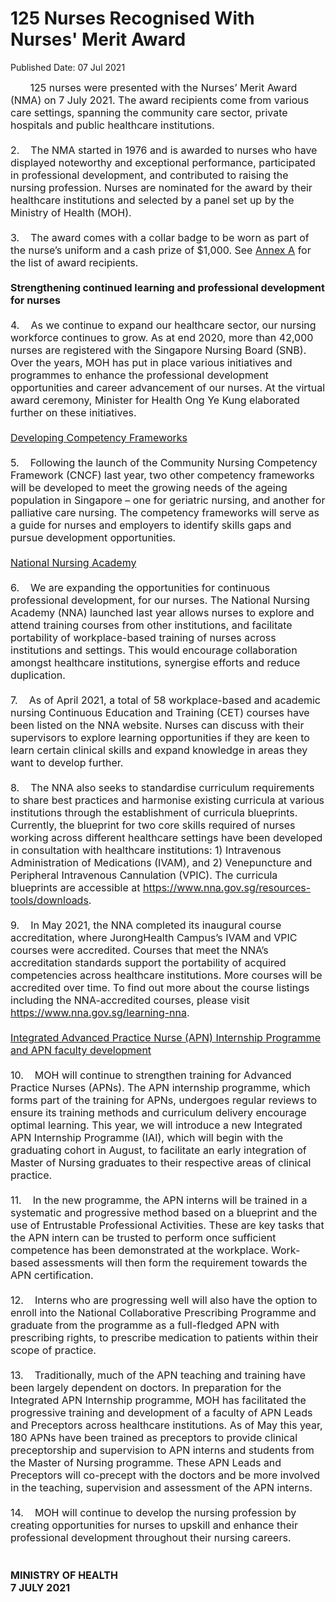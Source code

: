 <html>
    <meta http-equiv="Content-Type" content="text/html; charset=utf-8"/>
    <meta charset="utf-8"/>
    <title>125 Nurses Recognised With Nurses' Merit Award</title>
    <body><h1>125 Nurses Recognised With Nurses' Merit Award</h1>
    <p>Published Date: 07 Jul 2021</p> <span style="font-size: 16px;">&nbsp; &nbsp; &nbsp; &nbsp;125 nurses were presented with the Nurses’ Merit Award (NMA) on 7 July 2021. The award recipients come from various care settings, spanning the community care sector, private hospitals and public healthcare institutions.&nbsp;<br><br>2.&nbsp; &nbsp; The NMA started in 1976 and is awarded to nurses who have displayed noteworthy and exceptional performance, participated in professional development, and contributed to raising the nursing profession. Nurses are nominated for the award by their healthcare institutions and selected by a panel set up by the Ministry of Health (MOH).&nbsp;<br><br>3.&nbsp; &nbsp; The award comes with a collar badge to be worn as part of the nurse’s uniform and a cash prize of $1,000. See <span style="text-decoration: underline;"><a href="/docs/librariesprovider5/pressroom/press-releases/annex-nma-(1).pdf?sfvrsn=70938b37_2" title="Annex A">Annex A</a></span> for the list of award recipients.<br><br><strong>Strengthening continued learning and professional development for nurses<br></strong><br>4.&nbsp; &nbsp; As we continue to expand our healthcare sector, our nursing workforce continues to grow. As at end 2020, more than 42,000 nurses are registered with the Singapore Nursing Board (SNB). Over the years, MOH has put in place various initiatives and programmes to enhance the professional development opportunities and career advancement of our nurses. At the virtual award ceremony, Minister for Health Ong Ye Kung elaborated further on these initiatives.&nbsp;<br><br><span style="text-decoration: underline;">Developing Competency Frameworks<br></span><br>5.&nbsp; &nbsp; Following the launch of the Community Nursing Competency Framework (CNCF) last year, two other competency frameworks will be developed to meet the growing needs of the ageing population in Singapore – one for geriatric nursing, and another for palliative care nursing. The competency frameworks will serve as a guide for nurses and employers to identify skills gaps and pursue development opportunities.&nbsp;<br><br><span style="text-decoration: underline;">National Nursing Academy</span><br><br>6.&nbsp; &nbsp; We are expanding the opportunities for continuous professional development, for our nurses. The National Nursing Academy (NNA) launched last year allows nurses to explore and attend training courses from other institutions, and facilitate portability of workplace-based training of nurses across institutions and settings. This would encourage collaboration amongst healthcare institutions, synergise efforts and reduce duplication.&nbsp;<br><br>7.&nbsp; &nbsp; As of April 2021, a total of 58 workplace-based and academic nursing Continuous Education and Training (CET) courses have been listed on the NNA website. Nurses can discuss with their supervisors to explore learning opportunities if they are keen to learn certain clinical skills and expand knowledge in areas they want to develop further.&nbsp;&nbsp;<br><br>8.&nbsp; &nbsp; The NNA also seeks to standardise curriculum requirements to share best practices and harmonise existing curricula at various institutions through the establishment of curricula blueprints. Currently, the blueprint for two core skills required of nurses working across different healthcare settings have been developed in consultation with healthcare institutions: 1) Intravenous Administration of Medications (IVAM), and 2) Venepuncture and Peripheral Intravenous Cannulation (VPIC). The curricula blueprints are accessible at <a href="https://www.nna.gov.sg/resources-tools/downloads" title="" class="" target="">https://www.nna.gov.sg/resources-tools/downloads</a>.&nbsp;<br><br>9.&nbsp; &nbsp; In May 2021, the NNA completed its inaugural course accreditation, where JurongHealth Campus’s IVAM and VPIC courses were accredited. Courses that meet the NNA’s accreditation standards support the portability of acquired competencies across healthcare institutions. More courses will be accredited over time. To find out more about the course listings including the NNA-accredited courses, please visit <a href="https://www.nna.gov.sg/learning-nna" title="" class="" target="">https://www.nna.gov.sg/learning-nna</a>.&nbsp;<br><br><span style="text-decoration: underline;">Integrated Advanced Practice Nurse (APN) Internship Programme and APN faculty development</span><br><br>10.&nbsp; &nbsp; MOH will continue to strengthen training for Advanced Practice Nurses (APNs). The APN internship programme, which forms part of the training for APNs, undergoes regular reviews to ensure its training methods and curriculum delivery encourage optimal learning. This year, we will introduce a new Integrated APN Internship Programme (IAI), which will begin with the graduating cohort in August, to facilitate an early integration of Master of Nursing graduates to their respective areas of clinical practice.&nbsp;<br><br>11.&nbsp; &nbsp; In the new programme, the APN interns will be trained in a systematic and progressive method based on a blueprint and the use of Entrustable Professional Activities. These are key tasks that the APN intern can be trusted to perform once sufficient competence has been demonstrated at the workplace. Work-based assessments will then form the requirement towards the APN certification.&nbsp;<br><br>12.&nbsp; &nbsp; Interns who are progressing well will also have the option to enroll into the National Collaborative Prescribing Programme and graduate from the programme as a full-fledged APN with prescribing rights, to prescribe medication to patients within their scope of practice.&nbsp;<br><br>13.&nbsp; &nbsp; Traditionally, much of the APN teaching and training have been largely dependent on doctors. In preparation for the Integrated APN Internship programme, MOH has facilitated the progressive training and development of a faculty of APN Leads and Preceptors across healthcare institutions. As of May this year, 180 APNs have been trained as preceptors to provide clinical preceptorship and supervision to APN interns and students from the Master of Nursing programme. These APN Leads and Preceptors will co-precept with the doctors and be more involved in the teaching, supervision and assessment of the APN interns.&nbsp;<br><br>14.&nbsp; &nbsp; MOH will continue to develop the nursing profession by creating opportunities for nurses to upskill and enhance their professional development throughout their nursing careers.<br><br><br><strong>MINISTRY OF HEALTH<br>7 JULY 2021</strong></span><br></body>
</html>